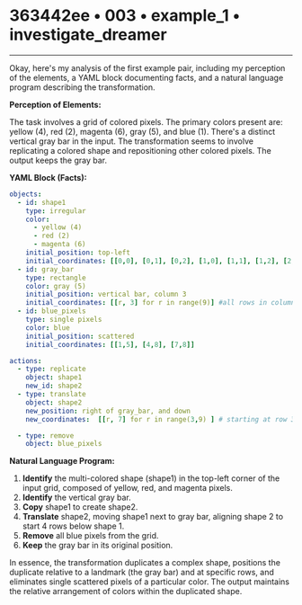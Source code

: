 # 363442ee • 003 • example_1 • investigate_dreamer

---
Okay, here's my analysis of the first example pair, including my perception of the elements, a YAML block documenting facts, and a natural language program describing the transformation.

**Perception of Elements:**

The task involves a grid of colored pixels. The primary colors present are: yellow (4), red (2), magenta (6), gray (5), and blue (1). There's a distinct vertical gray bar in the input. The transformation seems to involve replicating a colored shape and repositioning other colored pixels. The output keeps the gray bar.

**YAML Block (Facts):**



```yaml
objects:
  - id: shape1
    type: irregular
    color:
      - yellow (4)
      - red (2)
      - magenta (6)
    initial_position: top-left
    initial_coordinates: [[0,0], [0,1], [0,2], [1,0], [1,1], [1,2], [2,0], [2,1], [2,2]]
  - id: gray_bar
    type: rectangle
    color: gray (5)
    initial_position: vertical bar, column 3
    initial_coordinates: [[r, 3] for r in range(9)] #all rows in column 3
  - id: blue_pixels
    type: single pixels
    color: blue
    initial_position: scattered
    initial_coordinates: [[1,5], [4,8], [7,8]]

actions:
  - type: replicate
    object: shape1
    new_id: shape2
  - type: translate
    object: shape2
    new_position: right of gray_bar, and down
    new_coordinates:  [[r, 7] for r in range(3,9) ] # starting at row 3, and going for six rows like original

  - type: remove
    object: blue_pixels
```



**Natural Language Program:**

1.  **Identify** the multi-colored shape (shape1) in the top-left corner of the input grid, composed of yellow, red, and magenta pixels.
2.  **Identify** the vertical gray bar.
3. **Copy** shape1 to create shape2.
4.  **Translate** shape2, moving shape1 next to gray bar, aligning shape 2 to start 4 rows below shape 1.
5.  **Remove** all blue pixels from the grid.
6.  **Keep** the gray bar in its original position.

In essence, the transformation duplicates a complex shape, positions the duplicate relative to a landmark (the gray bar) and at specific rows, and eliminates single scattered pixels of a particular color. The output maintains the relative arrangement of colors within the duplicated shape.

